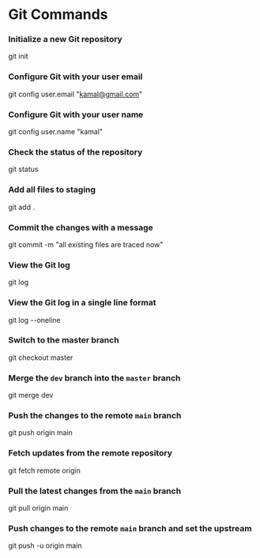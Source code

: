 # Git Commands

### Initialize a new Git repository
git init

### Configure Git with your user email
git config user.email "kamal@gmail.com"

### Configure Git with your user name
git config user.name "kamal"

### Check the status of the repository
git status

### Add all files to staging
git add .

### Commit the changes with a message
git commit -m "all existing files are traced now"

### View the Git log
git log

### View the Git log in a single line format
git log --oneline

### Switch to the master branch
git checkout master

### Merge the `dev` branch into the `master` branch
git merge dev

### Push the changes to the remote `main` branch
git push origin main

### Fetch updates from the remote repository
git fetch remote origin

### Pull the latest changes from the `main` branch
git pull origin main

### Push changes to the remote `main` branch and set the upstream
git push -u origin main

